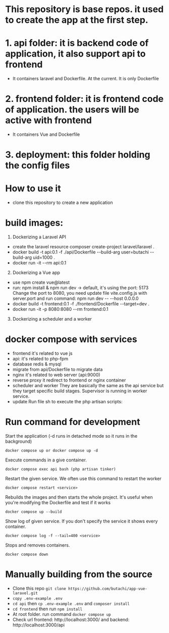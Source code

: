 # This repository is base repos. it used to create the app at the first step.

# 1. api folder: it is backend code of application, it also support api to frontend
- It containers laravel and Dockerfile. At the current. It is only Dockerfile

# 2. frontend folder: it is frontend code of application. the users will be active with frontend
- It containers Vue and Dockerfile

# 3. deployment: this folder holding the config files

# How to use it
- clone this repository to create a new application
    


# build images:
1. Dockerizing a Laravel API
- create the laravel resource
    composer create-project laravel/laravel .
- docker build -t api:0.1 -f ./api/Dockerfile --build-arg user=butachi --build-arg uid=1000 .
- docker run -it --rm api:0.1

2. Dockerizing a Vue app
- use npm create vue@latest
- run: npm install & npm run dev -> default, it's using the port: 5173
Change the port to 8080, you need update file vite.config.js with server.port and run command: npm run dev -- --host 0.0.0.0
- docker build -t frontend:0.1 -f ./frontend/Dockerfile --target=dev .
- docker run -it -p 8080:8080 --rm frontend:0.1

3. Dockerizing a scheduler and a worker


# docker compose with services
- frontend
it's related to vue js
- api: it's related to php-fpm
- database
redis & mysql
- migrate
from api/Dockerfile to migrate data
- nginx
it's related to web server (api:9000)
- reverse proxy
it redirect to frontend or nginx container
- scheduler and worker
They are basically the same as the api service but they target specific build stages.
Supervisor is running in worker service.
- update
Run file sh to execute the php artisan scripts:

# Run command for development
Start the application (-d runs in detached mode so it runs in the background)
```
docker compose up or docker compose up -d 
```

Execute commands in a give container. 
```
docker compose exec api bash (php artisan tinker)
```

Restart the given service. We often use this command to restart the worker
```
docker compose restart <service>
```

Rebuilds the images and then starts the whole project. It's useful when you're modifying the Dockerfile and test if it works
```
docker compose up --build
```

Show log of given service. If you don't specify the service it shows every container.
```
docker compose log -f --tail=400 <service>
```

Stops and removes containers.
```
docker compose down
```
# Manually building from the source
- Clone this repo `git clone https://github.com/butachi/app-vue-laravel.git`
- `copy .env-example .env`
- `cd api` then `cp .env-example .env` and `composer install`
- `cd frontend` then run `npm install`
- At root folder. run command `docker compose up`
- Check url frontend: http://localhost:3000/ and backend: http://localhost:3000/api

